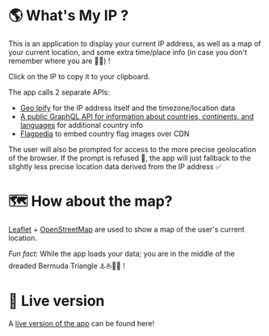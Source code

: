 #  🌎 What's My IP ?

This is an application to display your current IP address, as well as a map of your current location, and some extra time/place info (in case you don't remember where you are 🧭😉) !

Click on the IP to copy it to your clipboard.

The app calls 2 separate APIs:

- [Geo Ipify](https://geo.ipify.org) for the IP address itself and the timezone/location data
- [A public GraphQL API for information about countries, continents, and languages](https://github.com/trevorblades/countries) for additional country info
- [Flagpedia](https://flagpedia.net/download/api) to embed country flag images over CDN

The user will also be prompted for access to the more precise geolocation of the browser. If the prompt is refused 💁, the app will just fallback to the slightly less precise location data derived from the IP address ✅

# 🗺️ How about the map?

[Leaflet](https://leafletjs.com/) + [OpenStreetMap](https://www.openstreetmap.org/) are used to show a map of the user's current location.

*Fun fact:* While the app loads your data; you are in the middle of the dreaded Bermuda Triangle ⚓⛵🏴‍☠️ !

# 🚀 Live version

A [live version of the app](https://whatsmy-ip.netlify.app/) can be found here!
